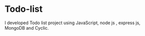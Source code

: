 # Todo-list

I developed Todo list project using JavaScript, node js , express js, MongoDB and Cyclic.
